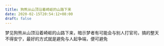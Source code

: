 ```yaml
---
title: 狗熊从山顶沿着崎岖的山路下来
date: 2020-02-15T20:54:12+08:00
draft: false
---
```


梦见狗熊从山顶沿着崎岖的山路下来，暗示梦者有可能会与别人打官司，搞的整天不得安宁，最好的方式就是避免与人起争端，便可避免